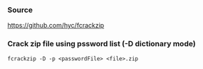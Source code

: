 ### Source
https://github.com/hyc/fcrackzip  

### Crack zip file using pssword list (-D dictionary mode)
```
fcrackzip -D -p <passwordFile> <file>.zip
```

